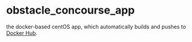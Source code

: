 # obstacle_concourse_app
the docker-based centOS app, which automatically builds and pushes to [Docker Hub](https://hub.docker.com/r/fordprior/obstacle_concourse_app/).

